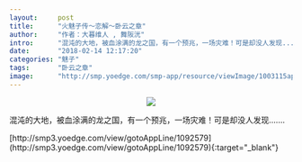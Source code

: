 ```yaml
---
layout:     post
title:      "火魅子传～恋解～卧云之章"
author:     "作者：大暮维人 , 舞阪洸"
intro:      "混沌的大地，被血涂满的龙之国，有一个预兆，一场灾难！可是却没人发现......."
date:       "2018-02-14 12:17:20"
categories: "魅子"
tags:       "卧云之章"
image:      "http://smp.yoedge.com/smp-app/resource/viewImage/1003115appline.png"
---
```

<div style="text-align: center">
<p><img src="http://smp.yoedge.com/smp-app/resource/viewImage/1003115appline.png"/></p>
</div>
<p class="post-meta">
<span>混沌的大地，被血涂满的龙之国，有一个预兆，一场灾难！可是却没人发现.......</span>
</p>
[http://smp3.yoedge.com/view/gotoAppLine/1092579](http://smp3.yoedge.com/view/gotoAppLine/1092579){:target="_blank"}


